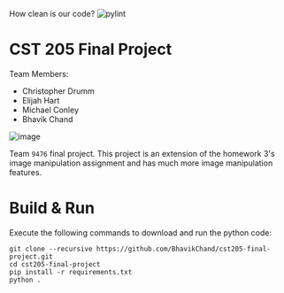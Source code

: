 How clean is our code? ![pylint](https://img.shields.io/badge/pylint-4.68-red?logo=python&logoColor=white) <!-- This badge will become visible once github actions have write perms. -->

# CST 205 Final Project
Team Members:
- Christopher Drumm
- Elijah Hart
- Michael Conley
- Bhavik Chand

![image](https://i.imgur.com/yNpHTAV.png)

Team `9476` final project. This project is an extension of the homework 3's image manipulation assignment and has much more image manipulation features. 

# Build & Run

Execute the following commands to download and run the python code:

```
git clone --recursive https://github.com/BhavikChand/cst205-final-project.git
cd cst205-final-project
pip install -r requirements.txt
python .
```

